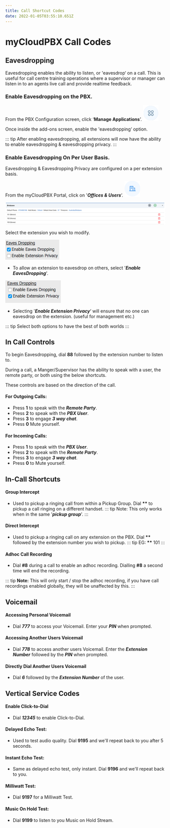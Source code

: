 ```yaml
---
title: Call Shortcut Codes
date: 2022-01-05T03:55:10.651Z
---
```

# myCloudPBX Call Codes

## Eavesdropping

Eavesdropping enables the ability to listen, or 'eavesdrop‘ on a call. This is useful for call centre training operations where a supervisor or manager can listen in to an agents live call and provide realtime feedback.


### Enable Eavesdropping on the PBX.

From the PBX Configuration screen, click ‘**Manage Applications**’. <img src="../../images/applications_icon.png" alt="applications icon" title="applications icon" height="50px"/>


Once inside the add-ons screen, enable the 'eavesdropping‘ option.


::: tip
After enabling eavesdropping, all extensions will now have the ability to enable eavesdropping & eavesdropping privacy.
:::

### Enable Eavesdropping On Per User Basis.

Eavesdropping & Eavesdropping Privacy are configured on a per extension basis.


From the myCloudPBX Portal, click on '**_Offices & Users_**‘.  <img src="../../images/icon_officesandusers.png" alt="offices & users icon" title="offices & users icon" height="50px"/>

<img src="../../images/office_and_users_list.png" alt="offices and users" title="offices and users"/>

Select the extension you wish to modify.

![](../../images/eavesdropping_enable.png)

* To allow an extension to eavesdrop on others, select '**_Enable EavesDropping_**'.

![](../../images/eavesdropping_privacy.png)


* Selecting '_**Enable Extension Privacy**_‘ will ensure that no one can eavesdrop on the extension. (useful for management etc.)

::: tip
Select both options to have the best of both worlds
:::


## In Call Controls

To begin Eavesdropping, dial **88** followed by the extension number to listen to.


During a call, a Manger/Supervisor has the ability to speak with a user, the remote party, or both using the below shortcuts.

These controls are based on the direction of the call.

#### **For Outgoing Calls:**
* Press **1** to speak with the _**Remote Party**_.
* Press **2** to speak with the _**PBX User**_.
* Press **3** to engage _**3 way chat**_.
* Press **0** Mute yourself.

#### **For Incoming Calls:**
* Press **1** to speak with the _**PBX User**_.
* Press **2** to speak with the _**Remote Party**_.
* Press **3** to engage _**3 way chat**_.
* Press **0** to Mute yourself.








## In-Call Shortcuts

#### Group Intercept

* Used to pickup a ringing call from within a Pickup Group. Dial **\*\*** to pickup a call ringing on a different handset.
  ::: tip 
  Note: This only works when in the same '_**pickup group**_'.
  ::: 

#### Direct Intercept

* Used to pickup a ringing call on any extension on the PBX. Dial **\*\*** followed by the extension number you wish to pickup.
  ::: tip
  EG: **\*\*** 101
  :::

#### Adhoc Call Recording

* Dial **#8** during a call to enable an adhoc recording. Dialling **#8** a second time will end the recording.

::: tip
**Note:** This will only start / stop the adhoc recording, if you have call recordings enabled globally, they will be unaffected by this.
:::

## Voicemail

#### Accessing Personal Voicemail

* Dial _**777**_ to access your Voicemail. Enter your _**PIN**_ when prompted.

#### Accessing Another Users Voicemail

* Dial _**778**_ to access another users Voicemail. Enter the _**Extension Number**_ followed by the _**PIN**_ when prompted.

#### Directly Dial Another Users Voicemail

* Dial _**6**_ followed by the _**Extension Number**_ of the user.

## Vertical Service Codes

#### Enable Click-to-Dial

* Dial _**12345**_ to enable Click-to-Dial.

#### **Delayed Echo Test:**

* Used to test audio quality. Dial **9195** and we'll repeat back to you after 5 seconds.

#### **Instant Echo Test:**

* Same as delayed echo test,  only instant. Dial **9196** and we'll repeat back to you.

#### Milliwatt Test:

* Dial **9197** for a Milliwatt Test.

#### Music On Hold Test:

* Dial **9199** to listen to you Music on Hold Stream.
